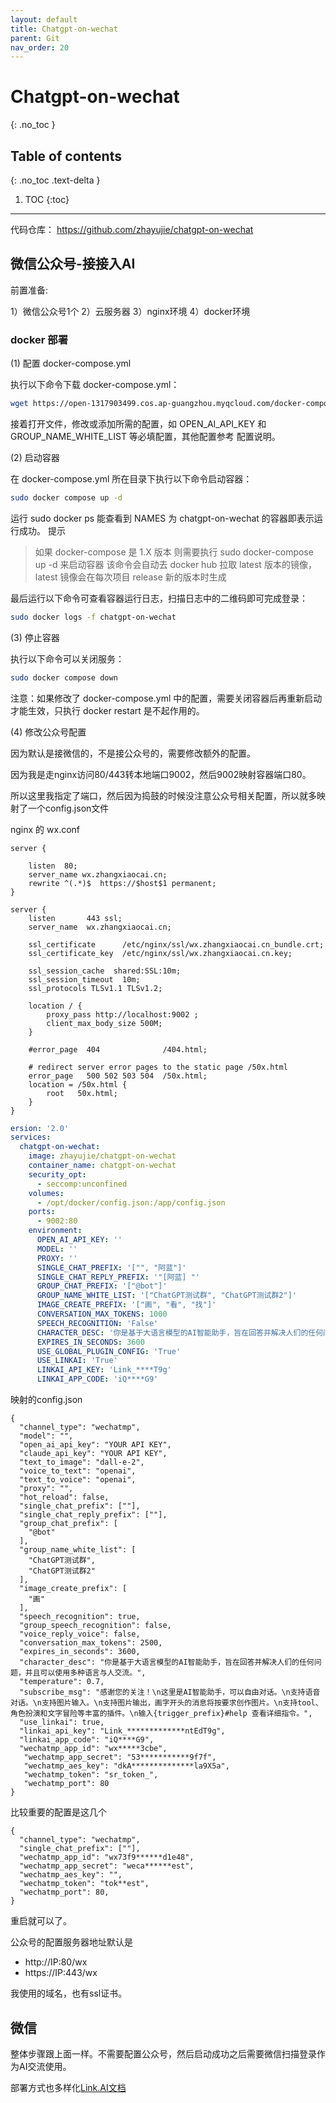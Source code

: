 ```yaml
---
layout: default
title: Chatgpt-on-wechat
parent: Git
nav_order: 20
---
```


# Chatgpt-on-wechat
{: .no_toc }

## Table of contents
{: .no_toc .text-delta }



1. TOC
{:toc}

---


代码仓库： https://github.com/zhayujie/chatgpt-on-wechat


## 微信公众号-接接入AI


前置准备:

1）微信公众号1个
2）云服务器
3）nginx环境
4）docker环境


### docker 部署

(1) 配置 docker-compose.yml

执行以下命令下载 docker-compose.yml：

```bash
wget https://open-1317903499.cos.ap-guangzhou.myqcloud.com/docker-compose.yml
```

接着打开文件，修改或添加所需的配置，如 OPEN_AI_API_KEY 和 GROUP_NAME_WHITE_LIST 等必填配置，其他配置参考 配置说明。

(2) 启动容器

在 docker-compose.yml 所在目录下执行以下命令启动容器：

```bash
sudo docker compose up -d
```
运行 sudo docker ps 能查看到 NAMES 为 chatgpt-on-wechat 的容器即表示运行成功。
提示

> 如果 docker-compose 是 1.X 版本 则需要执行 sudo docker-compose up -d 来启动容器
  该命令会自动去 docker hub 拉取 latest 版本的镜像，latest 镜像会在每次项目 release 新的版本时生成

最后运行以下命令可查看容器运行日志，扫描日志中的二维码即可完成登录：

```bash
sudo docker logs -f chatgpt-on-wechat
```
(3) 停止容器

执行以下命令可以关闭服务：
```bash
sudo docker compose down
```

注意：如果修改了 docker-compose.yml 中的配置，需要关闭容器后再重新启动才能生效，只执行 docker restart 是不起作用的。

(4) 修改公众号配置

因为默认是接微信的，不是接公众号的，需要修改额外的配置。

因为我是走nginx访问80/443转本地端口9002，然后9002映射容器端口80。

所以这里我指定了端口，然后因为捣鼓的时候没注意公众号相关配置，所以就多映射了一个config.json文件

nginx 的 wx.conf

```text
server {

    listen  80;
    server_name wx.zhangxiaocai.cn;
    rewrite ^(.*)$  https://$host$1 permanent;
}

server {
    listen       443 ssl;
    server_name  wx.zhangxiaocai.cn;

    ssl_certificate      /etc/nginx/ssl/wx.zhangxiaocai.cn_bundle.crt;
    ssl_certificate_key  /etc/nginx/ssl/wx.zhangxiaocai.cn.key;
    
    ssl_session_cache  shared:SSL:10m;
    ssl_session_timeout  10m;   
    ssl_protocols TLSv1.1 TLSv1.2;

    location / {
        proxy_pass http://localhost:9002 ;
	    client_max_body_size 500M;
    }

    #error_page  404              /404.html;

    # redirect server error pages to the static page /50x.html
    error_page   500 502 503 504  /50x.html;
    location = /50x.html {
        root   50x.html;
    }
}
```

```yaml
ersion: '2.0'
services:
  chatgpt-on-wechat:
    image: zhayujie/chatgpt-on-wechat
    container_name: chatgpt-on-wechat
    security_opt:
      - seccomp:unconfined
    volumes:
      - /opt/docker/config.json:/app/config.json
    ports:
      - 9002:80     
    environment:
      OPEN_AI_API_KEY: ''
      MODEL: ''
      PROXY: ''
      SINGLE_CHAT_PREFIX: '["", "阿蓝"]'
      SINGLE_CHAT_REPLY_PREFIX: '"[阿蓝] "'
      GROUP_CHAT_PREFIX: '["@bot"]'
      GROUP_NAME_WHITE_LIST: '["ChatGPT测试群", "ChatGPT测试群2"]'
      IMAGE_CREATE_PREFIX: '["画", "看", "找"]'
      CONVERSATION_MAX_TOKENS: 1000
      SPEECH_RECOGNITION: 'False'
      CHARACTER_DESC: '你是基于大语言模型的AI智能助手，旨在回答并解决人们的任何问题，并且可以使用多种语言与人交流。'
      EXPIRES_IN_SECONDS: 3600
      USE_GLOBAL_PLUGIN_CONFIG: 'True'
      USE_LINKAI: 'True'
      LINKAI_API_KEY: 'Link_****T9g'
      LINKAI_APP_CODE: 'iQ****G9'
```

映射的config.json

```text
{
  "channel_type": "wechatmp",
  "model": "",
  "open_ai_api_key": "YOUR API KEY",
  "claude_api_key": "YOUR API KEY",
  "text_to_image": "dall-e-2",
  "voice_to_text": "openai",
  "text_to_voice": "openai",
  "proxy": "",
  "hot_reload": false,
  "single_chat_prefix": [""],
  "single_chat_reply_prefix": [""],
  "group_chat_prefix": [
    "@bot"
  ],
  "group_name_white_list": [
    "ChatGPT测试群",
    "ChatGPT测试群2"
  ],
  "image_create_prefix": [
    "画"
  ],
  "speech_recognition": true,
  "group_speech_recognition": false,
  "voice_reply_voice": false,
  "conversation_max_tokens": 2500,
  "expires_in_seconds": 3600,
  "character_desc": "你是基于大语言模型的AI智能助手，旨在回答并解决人们的任何问题，并且可以使用多种语言与人交流。",
  "temperature": 0.7,
  "subscribe_msg": "感谢您的关注！\n这里是AI智能助手，可以自由对话。\n支持语音对话。\n支持图片输入。\n支持图片输出，画字开头的消息将按要求创作图片。\n支持tool、角色扮演和文字冒险等丰富的插件。\n输入{trigger_prefix}#help 查看详细指令。",
  "use_linkai": true,
  "linkai_api_key": "Link_*************ntEdT9g",
  "linkai_app_code": "iQ****G9",
  "wechatmp_app_id": "wx*****3cbe",
   "wechatmp_app_secret": "53***********9f7f",
   "wechatmp_aes_key": "dkA**************la9X5a",
   "wechatmp_token": "sr_token_",
   "wechatmp_port": 80
}
```

比较重要的配置是这几个

```text
{
  "channel_type": "wechatmp",    
  "single_chat_prefix": [""], 
  "wechatmp_app_id": "wx73f9******d1e48",     
  "wechatmp_app_secret": "weca******est",  
  "wechatmp_aes_key": "",
  "wechatmp_token": "tok**est",
  "wechatmp_port": 80,
}
```

重启就可以了。

公众号的配置服务器地址默认是 

- http://IP:80/wx
- https://IP:443/wx

我使用的域名，也有ssl证书。

## 微信

整体步骤跟上面一样。不需要配置公众号，然后启动成功之后需要微信扫描登录作为AI交流使用。

部署方式也多样化[Link.AI文档](https://docs.link-ai.tech/cow/quick-start)



